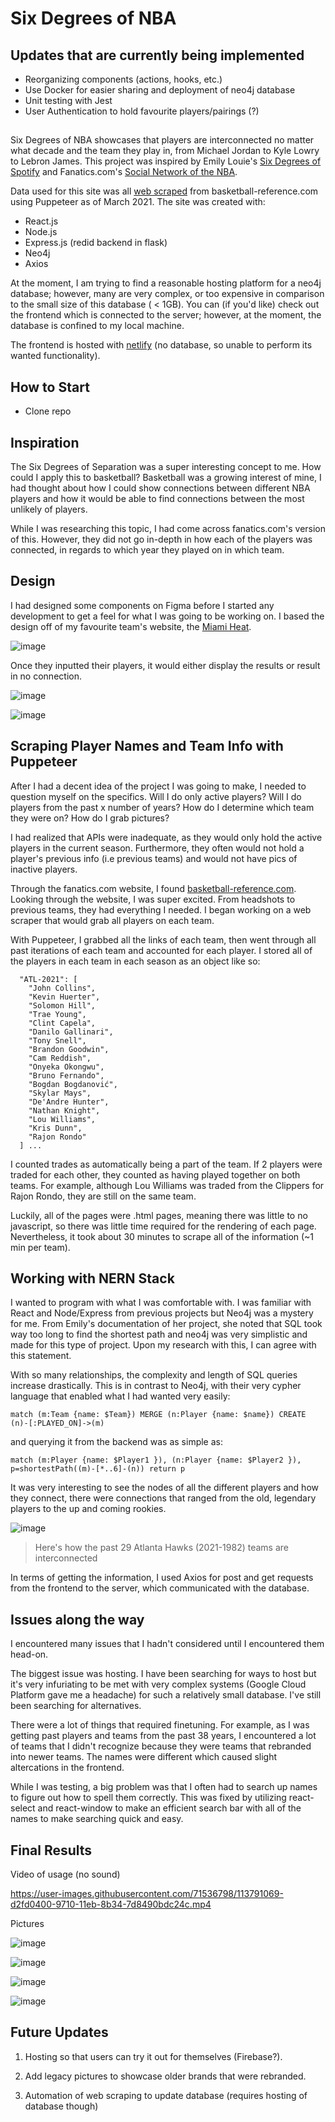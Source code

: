 # Six Degrees of NBA

## Updates that are currently being implemented

- Reorganizing components (actions, hooks, etc.)
- Use Docker for easier sharing and deployment of neo4j database
- Unit testing with Jest
- User Authentication to hold favourite players/pairings (?)

## 

Six Degrees of NBA showcases that players are interconnected no matter what decade and the team they play in, from Michael Jordan to Kyle Lowry to Lebron James. This project was inspired by Emily Louie's [Six Degrees of Spotify](https://github.com/emilyslouie/six-degrees) and Fanatics.com's [Social Network of the NBA](http://content.fanatics.com/six-degrees-nba/).

Data used for this site was all [web scraped](https://github.com/eevanwong/Basketball-Reference-Scraper) from basketball-reference.com using Puppeteer as of March 2021. The site was created with:

- React.js
- Node.js
- Express.js (redid backend in flask)
- Neo4j
- Axios

At the moment, I am trying to find a reasonable hosting platform for a neo4j database; however, many are very complex, or too expensive in comparison to the small size of this database ( < 1GB). You can (if you'd like) check out the frontend which is connected to the server; however, at the moment, the database is confined to my local machine.

The frontend is hosted with [netlify](https://stupefied-albattani-bd84bb.netlify.app/) (no database, so unable to perform its wanted functionality).

## How to Start
- Clone repo 


## Inspiration

The Six Degrees of Separation was a super interesting concept to me. How could I apply this to basketball? Basketball was a growing interest of mine, I had thought about how I could show connections between different NBA players and how it would be able to find connections between the most unlikely of players.

While I was researching this topic, I had come across fanatics.com's version of this. However, they did not go in-depth in how each of the players was connected, in regards to which year they played on in which team.

## Design

I had designed some components on Figma before I started any development to get a feel for what I was going to be working on. I based the design off of my favourite team's website, the [Miami Heat](https://www.nba.com/heat/home).

![image](https://user-images.githubusercontent.com/71536798/113767102-40e30480-96ec-11eb-9f37-54c29ab64f9d.png)

Once they inputted their players, it would either display the results or result in no connection.

![image](https://user-images.githubusercontent.com/71536798/113770122-c4522500-96ef-11eb-8978-27df02db4082.png)

![image](https://user-images.githubusercontent.com/71536798/113769744-53ab0880-96ef-11eb-99d4-0c23c75fe032.png)

## Scraping Player Names and Team Info with Puppeteer

After I had a decent idea of the project I was going to make, I needed to question myself on the specifics. Will I do only active players? Will I do players from the past x number of years? How do I determine which team they were on? How do I grab pictures?

I had realized that APIs were inadequate, as they would only hold the active players in the current season. Furthermore, they often would not hold a player's previous info (i.e previous teams) and would not have pics of inactive players.

Through the fanatics.com website, I found [basketball-reference.com](https://www.basketball-reference.com/). Looking through the website, I was super excited. From headshots to previous teams, they had everything I needed. I began working on a web scraper that would grab all players on each team.

With Puppeteer, I grabbed all the links of each team, then went through all past iterations of each team and accounted for each player. I stored all of the players in each team in each season as an object like so:

```{
  "ATL-2021": [
    "John Collins",
    "Kevin Huerter",
    "Solomon Hill",
    "Trae Young",
    "Clint Capela",
    "Danilo Gallinari",
    "Tony Snell",
    "Brandon Goodwin",
    "Cam Reddish",
    "Onyeka Okongwu",
    "Bruno Fernando",
    "Bogdan Bogdanović",
    "Skylar Mays",
    "De'Andre Hunter",
    "Nathan Knight",
    "Lou Williams",
    "Kris Dunn",
    "Rajon Rondo"
  ] ...
```

I counted trades as automatically being a part of the team. If 2 players were traded for each other, they counted as having played together on both teams. For example, although Lou Williams was traded from the Clippers for Rajon Rondo, they are still on the same team.

Luckily, all of the pages were .html pages, meaning there was little to no javascript, so there was little time required for the rendering of each page. Nevertheless, it took about 30 minutes to scrape all of the information (~1 min per team). 

## Working with NERN Stack

I wanted to program with what I was comfortable with. I was familiar with React and Node/Express from previous projects but Neo4j was a mystery for me. From Emily's documentation of her project, she noted that SQL took way too long to find the shortest path and neo4j was very simplistic and made for this type of project. Upon my research with this, I can agree with this statement.

With so many relationships, the complexity and length of SQL queries increase drastically. This is in contrast to Neo4j, with their very cypher language that enabled what I had wanted very easily:

`match (m:Team {name: $Team}) MERGE (n:Player {name: $name}) CREATE (n)-[:PLAYED_ON]->(m)`

and querying it from the backend was as simple as:

`match (m:Player {name: $Player1 }), (n:Player {name: $Player2 }), p=shortestPath((m)-[*..6]-(n)) return p`

It was very interesting to see the nodes of all the different players and how they connect, there were connections that ranged from the old, legendary players to the up and coming rookies.

![image](https://user-images.githubusercontent.com/71536798/113791354-6fbfa180-9711-11eb-8abc-74791e8bf501.png)

> Here's how the past 29 Atlanta Hawks (2021-1982) teams are interconnected

In terms of getting the information, I used Axios for post and get requests from the frontend to the server, which communicated with the database.

## Issues along the way

I encountered many issues that I hadn't considered until I encountered them head-on.

The biggest issue was hosting. I have been searching for ways to host but it's very infuriating to be met with very complex systems (Google Cloud Platform gave me a headache) for such a relatively small database. I've still been searching for alternatives.

There were a lot of things that required finetuning. For example, as I was getting past players and teams from the past 38 years, I encountered a lot of teams that I didn't recognize because they were teams that rebranded into newer teams. The names were different which caused slight altercations in the frontend.

While I was testing, a big problem was that I often had to search up names to figure out how to spell them correctly. This was fixed by utilizing react-select and react-window to make an efficient search bar with all of the names to make searching quick and easy.

## Final Results

Video of usage (no sound)

https://user-images.githubusercontent.com/71536798/113791069-d2fd0400-9710-11eb-8b34-7d8490bdc24c.mp4

Pictures

![image](https://user-images.githubusercontent.com/71536798/113791486-c331ef80-9711-11eb-8cc8-c07502af46b5.png)


![image](https://user-images.githubusercontent.com/71536798/113792526-24f35900-9714-11eb-99cb-a6e025884169.png)


![image](https://user-images.githubusercontent.com/71536798/113792633-5ff58c80-9714-11eb-87b2-dfd4fdfa6516.png)


![image](https://user-images.githubusercontent.com/71536798/113792658-6edc3f00-9714-11eb-93a4-8585bea627dc.png)

## Future Updates

1. Hosting so that users can try it out for themselves (Firebase?).

2. Add legacy pictures to showcase older brands that were rebranded.

3. Automation of web scraping to update database (requires hosting of database though) 
